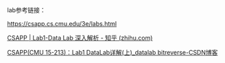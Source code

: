 lab参考链接：

https://csapp.cs.cmu.edu/3e/labs.html

[CSAPP | Lab1-Data Lab 深入解析 - 知乎 (zhihu.com)](https://zhuanlan.zhihu.com/p/472188244)

[CSAPP(CMU 15-213)：Lab1 DataLab详解(上)_datalab bitreverse-CSDN博客](https://blog.csdn.net/qq_42241839/article/details/120353135)
